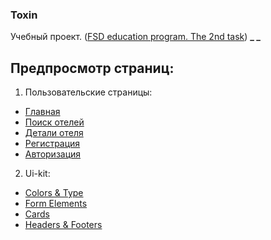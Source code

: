 ### Toxin

Учебный проект. ([FSD education program. The 2nd task](https://www.fullstack-development.com/front-end-education))
**\_ \_**

## Предпросмотр страниц:

1. Пользовательские страницы:
  - [Главная](https://dywork.github.io/toxin/)
  - [Поиск отелей](https://dywork.github.io/toxin/rooms)
  - [Детали отеля](https://dywork.github.io/toxin/room-details)
  - [Регистрация](https://dywork.github.io/toxin/registration)
  - [Авторизация](https://dywork.github.io/toxin/auth)

2. Ui-kit:
  - [Colors & Type](https://dywork.github.io/toxin/colors-and-type)
  - [Form Elements](https://dywork.github.io/toxin/form-elements)
  - [Cards](https://dywork.github.io/toxin/cards)
  - [Headers & Footers](https://dywork.github.io/toxin/headers-and-footers)
